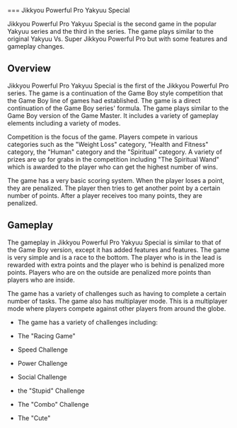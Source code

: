 
===
Jikkyou Powerful Pro Yakyuu Special

Jikkyou Powerful Pro Yakyuu Special is the second game in the popular Yakyuu series and the third in the series. The game plays similar to the original Yakyuu Vs. Super Jikkyou Powerful Pro but with some features and gameplay changes.

## Overview

Jikkyou Powerful Pro Yakyuu Special is the first of the Jikkyou Powerful Pro series. The game is a continuation of the Game Boy style competition that the Game Boy line of games had established. The game is a direct continuation of the Game Boy series' formula. The game plays similar to the Game Boy version of the Game Master. It includes a variety of gameplay elements including a variety of modes.

Competition is the focus of the game. Players compete in various categories such as the "Weight Loss" category, "Health and Fitness" category, the "Human" category and the "Spiritual" category. A variety of prizes are up for grabs in the competition including "The Spiritual Wand" which is awarded to the player who can get the highest number of wins.

The game has a very basic scoring system. When the player loses a point, they are penalized. The player then tries to get another point by a certain number of points. After a player receives too many points, they are penalized.

## Gameplay

The gameplay in Jikkyou Powerful Pro Yakyuu Special is similar to that of the Game Boy version, except it has added features and features. The game is very simple and is a race to the bottom. The player who is in the lead is rewarded with extra points and the player who is behind is penalized more points. Players who are on the outside are penalized more points than players who are inside.

The game has a variety of challenges such as having to complete a certain number of tasks. The game also has multiplayer mode. This is a multiplayer mode where players compete against other players from around the globe.

*   The game has a variety of challenges including:

*   The "Racing Game"

*   Speed Challenge

*   Power Challenge

*   Social Challenge

*   the "Stupid" Challenge

*   The "Combo" Challenge

*   The "Cute"
